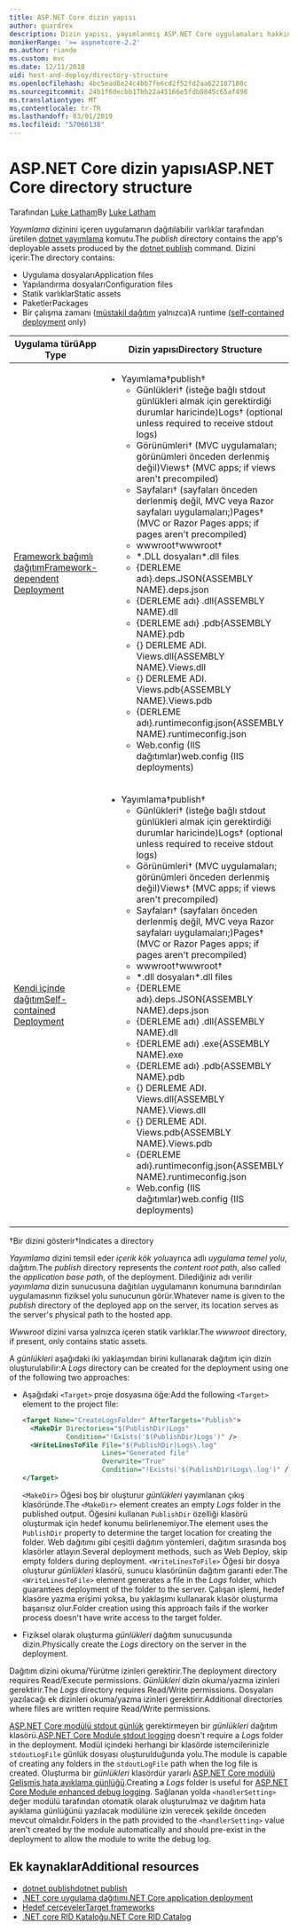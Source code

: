 ```yaml
---
title: ASP.NET Core dizin yapısı
author: guardrex
description: Dizin yapısı, yayımlanmış ASP.NET Core uygulamaları hakkında bilgi edinin.
monikerRange: '>= aspnetcore-2.2'
ms.author: riande
ms.custom: mvc
ms.date: 12/11/2018
uid: host-and-deploy/directory-structure
ms.openlocfilehash: 4bc5ead8e24c4bb7fe6cd2f52fd2aa622187180c
ms.sourcegitcommit: 24b1f6decbb17bb22a45166e5fdb0845c65af498
ms.translationtype: MT
ms.contentlocale: tr-TR
ms.lasthandoff: 03/01/2019
ms.locfileid: "57066138"
---
```

# <a name="aspnet-core-directory-structure"></a><span data-ttu-id="198db-103">ASP.NET Core dizin yapısı</span><span class="sxs-lookup"><span data-stu-id="198db-103">ASP.NET Core directory structure</span></span>

<span data-ttu-id="198db-104">Tarafından [Luke Latham](https://github.com/guardrex)</span><span class="sxs-lookup"><span data-stu-id="198db-104">By [Luke Latham](https://github.com/guardrex)</span></span>

<span data-ttu-id="198db-105">*Yayımlama* dizinini içeren uygulamanın dağıtılabilir varlıklar tarafından üretilen [dotnet yayımlama](/dotnet/core/tools/dotnet-publish) komutu.</span><span class="sxs-lookup"><span data-stu-id="198db-105">The *publish* directory contains the app's deployable assets produced by the [dotnet publish](/dotnet/core/tools/dotnet-publish) command.</span></span> <span data-ttu-id="198db-106">Dizini içerir:</span><span class="sxs-lookup"><span data-stu-id="198db-106">The directory contains:</span></span>

* <span data-ttu-id="198db-107">Uygulama dosyaları</span><span class="sxs-lookup"><span data-stu-id="198db-107">Application files</span></span>
* <span data-ttu-id="198db-108">Yapılandırma dosyaları</span><span class="sxs-lookup"><span data-stu-id="198db-108">Configuration files</span></span>
* <span data-ttu-id="198db-109">Statik varlıklar</span><span class="sxs-lookup"><span data-stu-id="198db-109">Static assets</span></span>
* <span data-ttu-id="198db-110">Paketler</span><span class="sxs-lookup"><span data-stu-id="198db-110">Packages</span></span>
* <span data-ttu-id="198db-111">Bir çalışma zamanı ([müstakil dağıtım](/dotnet/core/deploying/#self-contained-deployments-scd) yalnızca)</span><span class="sxs-lookup"><span data-stu-id="198db-111">A runtime ([self-contained deployment](/dotnet/core/deploying/#self-contained-deployments-scd) only)</span></span>

| <span data-ttu-id="198db-112">Uygulama türü</span><span class="sxs-lookup"><span data-stu-id="198db-112">App Type</span></span> | <span data-ttu-id="198db-113">Dizin yapısı</span><span class="sxs-lookup"><span data-stu-id="198db-113">Directory Structure</span></span> |
| -------- | ------------------- |
| [<span data-ttu-id="198db-114">Framework bağımlı dağıtım</span><span class="sxs-lookup"><span data-stu-id="198db-114">Framework-dependent Deployment</span></span>](/dotnet/core/deploying/#framework-dependent-deployments-fdd) | <ul><li><span data-ttu-id="198db-115">Yayımlama&dagger;</span><span class="sxs-lookup"><span data-stu-id="198db-115">publish&dagger;</span></span><ul><li><span data-ttu-id="198db-116">Günlükleri&dagger; (isteğe bağlı stdout günlükleri almak için gerektirdiği durumlar haricinde)</span><span class="sxs-lookup"><span data-stu-id="198db-116">Logs&dagger; (optional unless required to receive stdout logs)</span></span></li><li><span data-ttu-id="198db-117">Görünümleri&dagger; (MVC uygulamaları; görünümleri önceden derlenmiş değil)</span><span class="sxs-lookup"><span data-stu-id="198db-117">Views&dagger; (MVC apps; if views aren't precompiled)</span></span></li><li><span data-ttu-id="198db-118">Sayfaları&dagger; (sayfaları önceden derlenmiş değil, MVC veya Razor sayfaları uygulamaları;)</span><span class="sxs-lookup"><span data-stu-id="198db-118">Pages&dagger; (MVC or Razor Pages apps; if pages aren't precompiled)</span></span></li><li><span data-ttu-id="198db-119">wwwroot&dagger;</span><span class="sxs-lookup"><span data-stu-id="198db-119">wwwroot&dagger;</span></span></li><li><span data-ttu-id="198db-120">\*\.DLL dosyaları</span><span class="sxs-lookup"><span data-stu-id="198db-120">\*\.dll files</span></span></li><li><span data-ttu-id="198db-121">{DERLEME adı}.deps.JSON</span><span class="sxs-lookup"><span data-stu-id="198db-121">{ASSEMBLY NAME}.deps.json</span></span></li><li><span data-ttu-id="198db-122">{DERLEME adı} .dll</span><span class="sxs-lookup"><span data-stu-id="198db-122">{ASSEMBLY NAME}.dll</span></span></li><li><span data-ttu-id="198db-123">{DERLEME adı} .pdb</span><span class="sxs-lookup"><span data-stu-id="198db-123">{ASSEMBLY NAME}.pdb</span></span></li><li><span data-ttu-id="198db-124">{} DERLEME ADI. Views.dll</span><span class="sxs-lookup"><span data-stu-id="198db-124">{ASSEMBLY NAME}.Views.dll</span></span></li><li><span data-ttu-id="198db-125">{} DERLEME ADI. Views.pdb</span><span class="sxs-lookup"><span data-stu-id="198db-125">{ASSEMBLY NAME}.Views.pdb</span></span></li><li><span data-ttu-id="198db-126">{DERLEME adı}.runtimeconfig.json</span><span class="sxs-lookup"><span data-stu-id="198db-126">{ASSEMBLY NAME}.runtimeconfig.json</span></span></li><li><span data-ttu-id="198db-127">Web.config (IIS dağıtımlar)</span><span class="sxs-lookup"><span data-stu-id="198db-127">web.config (IIS deployments)</span></span></li></ul></li></ul> |
| [<span data-ttu-id="198db-128">Kendi içinde dağıtım</span><span class="sxs-lookup"><span data-stu-id="198db-128">Self-contained Deployment</span></span>](/dotnet/core/deploying/#self-contained-deployments-scd) | <ul><li><span data-ttu-id="198db-129">Yayımlama&dagger;</span><span class="sxs-lookup"><span data-stu-id="198db-129">publish&dagger;</span></span><ul><li><span data-ttu-id="198db-130">Günlükleri&dagger; (isteğe bağlı stdout günlükleri almak için gerektirdiği durumlar haricinde)</span><span class="sxs-lookup"><span data-stu-id="198db-130">Logs&dagger; (optional unless required to receive stdout logs)</span></span></li><li><span data-ttu-id="198db-131">Görünümleri&dagger; (MVC uygulamaları; görünümleri önceden derlenmiş değil)</span><span class="sxs-lookup"><span data-stu-id="198db-131">Views&dagger; (MVC apps; if views aren't precompiled)</span></span></li><li><span data-ttu-id="198db-132">Sayfaları&dagger; (sayfaları önceden derlenmiş değil, MVC veya Razor sayfaları uygulamaları;)</span><span class="sxs-lookup"><span data-stu-id="198db-132">Pages&dagger; (MVC or Razor Pages apps; if pages aren't precompiled)</span></span></li><li><span data-ttu-id="198db-133">wwwroot&dagger;</span><span class="sxs-lookup"><span data-stu-id="198db-133">wwwroot&dagger;</span></span></li><li><span data-ttu-id="198db-134">\*.dll dosyaları</span><span class="sxs-lookup"><span data-stu-id="198db-134">\*.dll files</span></span></li><li><span data-ttu-id="198db-135">{DERLEME adı}.deps.JSON</span><span class="sxs-lookup"><span data-stu-id="198db-135">{ASSEMBLY NAME}.deps.json</span></span></li><li><span data-ttu-id="198db-136">{DERLEME adı} .dll</span><span class="sxs-lookup"><span data-stu-id="198db-136">{ASSEMBLY NAME}.dll</span></span></li><li><span data-ttu-id="198db-137">{DERLEME adı} .exe</span><span class="sxs-lookup"><span data-stu-id="198db-137">{ASSEMBLY NAME}.exe</span></span></li><li><span data-ttu-id="198db-138">{DERLEME adı} .pdb</span><span class="sxs-lookup"><span data-stu-id="198db-138">{ASSEMBLY NAME}.pdb</span></span></li><li><span data-ttu-id="198db-139">{} DERLEME ADI. Views.dll</span><span class="sxs-lookup"><span data-stu-id="198db-139">{ASSEMBLY NAME}.Views.dll</span></span></li><li><span data-ttu-id="198db-140">{} DERLEME ADI. Views.pdb</span><span class="sxs-lookup"><span data-stu-id="198db-140">{ASSEMBLY NAME}.Views.pdb</span></span></li><li><span data-ttu-id="198db-141">{DERLEME adı}.runtimeconfig.json</span><span class="sxs-lookup"><span data-stu-id="198db-141">{ASSEMBLY NAME}.runtimeconfig.json</span></span></li><li><span data-ttu-id="198db-142">Web.config (IIS dağıtımlar)</span><span class="sxs-lookup"><span data-stu-id="198db-142">web.config (IIS deployments)</span></span></li></ul></li></ul> |

<span data-ttu-id="198db-143">&dagger;Bir dizini gösterir</span><span class="sxs-lookup"><span data-stu-id="198db-143">&dagger;Indicates a directory</span></span>

<span data-ttu-id="198db-144">*Yayımlama* dizini temsil eder *içerik kök yolu*ayrıca adlı *uygulama temel yolu*, dağıtım.</span><span class="sxs-lookup"><span data-stu-id="198db-144">The *publish* directory represents the *content root path*, also called the *application base path*, of the deployment.</span></span> <span data-ttu-id="198db-145">Dilediğiniz adı verilir *yayımlama* dizin sunucusuna dağıtılan uygulamanın konumuna barındırılan uygulamasının fiziksel yolu sunucunun görür.</span><span class="sxs-lookup"><span data-stu-id="198db-145">Whatever name is given to the *publish* directory of the deployed app on the server, its location serves as the server's physical path to the hosted app.</span></span>

<span data-ttu-id="198db-146">*Wwwroot* dizini varsa yalnızca içeren statik varlıklar.</span><span class="sxs-lookup"><span data-stu-id="198db-146">The *wwwroot* directory, if present, only contains static assets.</span></span>

<span data-ttu-id="198db-147">A *günlükleri* aşağıdaki iki yaklaşımdan birini kullanarak dağıtım için dizin oluşturulabilir:</span><span class="sxs-lookup"><span data-stu-id="198db-147">A *Logs* directory can be created for the deployment using one of the following two approaches:</span></span>

* <span data-ttu-id="198db-148">Aşağıdaki `<Target>` proje dosyasına öğe:</span><span class="sxs-lookup"><span data-stu-id="198db-148">Add the following `<Target>` element to the project file:</span></span>

   ```xml
   <Target Name="CreateLogsFolder" AfterTargets="Publish">
     <MakeDir Directories="$(PublishDir)Logs" 
              Condition="!Exists('$(PublishDir)Logs')" />
     <WriteLinesToFile File="$(PublishDir)Logs\.log" 
                       Lines="Generated file" 
                       Overwrite="True" 
                       Condition="!Exists('$(PublishDir)Logs\.log')" />
   </Target>
   ```

   <span data-ttu-id="198db-149">`<MakeDir>` Öğesi boş bir oluşturur *günlükleri* yayımlanan çıkış klasöründe.</span><span class="sxs-lookup"><span data-stu-id="198db-149">The `<MakeDir>` element creates an empty *Logs* folder in the published output.</span></span> <span data-ttu-id="198db-150">Öğesini kullanan `PublishDir` özelliği klasörü oluşturmak için hedef konumu belirlenemiyor.</span><span class="sxs-lookup"><span data-stu-id="198db-150">The element uses the `PublishDir` property to determine the target location for creating the folder.</span></span> <span data-ttu-id="198db-151">Web dağıtımı gibi çeşitli dağıtım yöntemleri, dağıtım sırasında boş klasörler atlayın.</span><span class="sxs-lookup"><span data-stu-id="198db-151">Several deployment methods, such as Web Deploy, skip empty folders during deployment.</span></span> <span data-ttu-id="198db-152">`<WriteLinesToFile>` Öğesi bir dosya oluşturur *günlükleri* klasörü, sunucu klasörünün dağıtım garanti eder.</span><span class="sxs-lookup"><span data-stu-id="198db-152">The `<WriteLinesToFile>` element generates a file in the *Logs* folder, which guarantees deployment of the folder to the server.</span></span> <span data-ttu-id="198db-153">Çalışan işlemi, hedef klasöre yazma erişimi yoksa, bu yaklaşımı kullanarak klasör oluşturma başarısız olur.</span><span class="sxs-lookup"><span data-stu-id="198db-153">Folder creation using this approach fails if the worker process doesn't have write access to the target folder.</span></span>

* <span data-ttu-id="198db-154">Fiziksel olarak oluşturma *günlükleri* dağıtım sunucusunda dizin.</span><span class="sxs-lookup"><span data-stu-id="198db-154">Physically create the *Logs* directory on the server in the deployment.</span></span>

<span data-ttu-id="198db-155">Dağıtım dizini okuma/Yürütme izinleri gerektirir.</span><span class="sxs-lookup"><span data-stu-id="198db-155">The deployment directory requires Read/Execute permissions.</span></span> <span data-ttu-id="198db-156">*Günlükleri* dizin okuma/yazma izinleri gerektirir.</span><span class="sxs-lookup"><span data-stu-id="198db-156">The *Logs* directory requires Read/Write permissions.</span></span> <span data-ttu-id="198db-157">Dosyaları yazılacağı ek dizinleri okuma/yazma izinleri gerektirir.</span><span class="sxs-lookup"><span data-stu-id="198db-157">Additional directories where files are written require Read/Write permissions.</span></span>

<span data-ttu-id="198db-158">[ASP.NET Core modülü stdout günlük](xref:host-and-deploy/aspnet-core-module#log-creation-and-redirection) gerektirmeyen bir *günlükleri* dağıtım klasörü.</span><span class="sxs-lookup"><span data-stu-id="198db-158">[ASP.NET Core Module stdout logging](xref:host-and-deploy/aspnet-core-module#log-creation-and-redirection) doesn't require a *Logs* folder in the deployment.</span></span> <span data-ttu-id="198db-159">Modül içindeki herhangi bir klasörde istemcilerinizle `stdoutLogFile` günlük dosyası oluşturulduğunda yolu.</span><span class="sxs-lookup"><span data-stu-id="198db-159">The module is capable of creating any folders in the `stdoutLogFile` path when the log file is created.</span></span> <span data-ttu-id="198db-160">Oluşturma bir *günlükleri* klasördür yararlı [ASP.NET Core modülü Gelişmiş hata ayıklama günlüğü](xref:host-and-deploy/aspnet-core-module#enhanced-diagnostic-logs).</span><span class="sxs-lookup"><span data-stu-id="198db-160">Creating a *Logs* folder is useful for [ASP.NET Core Module enhanced debug logging](xref:host-and-deploy/aspnet-core-module#enhanced-diagnostic-logs).</span></span> <span data-ttu-id="198db-161">Sağlanan yolda `<handlerSetting>` değer modülü tarafından otomatik olarak oluşturulmaz ve dağıtım hata ayıklama günlüğünü yazılacak modülüne izin verecek şekilde önceden mevcut olmalıdır.</span><span class="sxs-lookup"><span data-stu-id="198db-161">Folders in the path provided to the `<handlerSetting>` value aren't created by the module automatically and should pre-exist in the deployment to allow the module to write the debug log.</span></span>

## <a name="additional-resources"></a><span data-ttu-id="198db-162">Ek kaynaklar</span><span class="sxs-lookup"><span data-stu-id="198db-162">Additional resources</span></span>

* [<span data-ttu-id="198db-163">dotnet publish</span><span class="sxs-lookup"><span data-stu-id="198db-163">dotnet publish</span></span>](/dotnet/core/tools/dotnet-publish)
* [<span data-ttu-id="198db-164">.NET core uygulama dağıtımı</span><span class="sxs-lookup"><span data-stu-id="198db-164">.NET Core application deployment</span></span>](/dotnet/core/deploying/)
* [<span data-ttu-id="198db-165">Hedef çerçeveler</span><span class="sxs-lookup"><span data-stu-id="198db-165">Target frameworks</span></span>](/dotnet/standard/frameworks)
* [<span data-ttu-id="198db-166">.NET core RID Kataloğu</span><span class="sxs-lookup"><span data-stu-id="198db-166">.NET Core RID Catalog</span></span>](/dotnet/core/rid-catalog)

